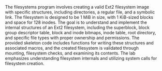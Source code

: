 The filesystems program involves creating a valid Ext2 filesystem image with specific structures, including directories, a regular file, and a symbolic link. The filesystem is designed to be 1 MiB in size, with 1 KiB-sized blocks and space for 128 inodes. The goal is to understand and implement the internal structures of an Ext2 filesystem, including the superblock, block group descriptor table, block and inode bitmaps, inode table, root directory, and specific file types with proper ownership and permissions. The provided skeleton code includes functions for writing these structures and associated macros, and the created filesystem is validated through mounting, filesystem checks, and examining its contents. The lab emphasizes understanding filesystem internals and utilizing system calls for filesystem creation.